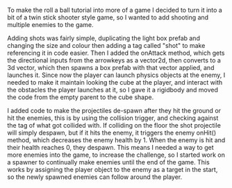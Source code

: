 To make the roll a ball tutorial into more of a game I decided to turn it into a bit of a twin stick shooter style game, so I wanted to add shooting and multiple enemies to the game. 

Adding shots was fairly simple, duplicating the light box prefab and changing the size and colour then adding a tag called "shot" to make referencing it in code easier. Then I added the onAttack method, which gets the directional inputs from the arrowkeys as a vector2d, then converts to a 3d vector, which then spawns a box prefab with that vector applied, and launches it. Since now the player can launch physics objects at the enemy, I needed to make it maintain looking the cube at the player, and interact with the obstacles the player launches at it, so I gave it a rigidbody and moved the code from the empty parent to the cube shape. 

I added code to make the projectiles de-spawn after they hit the ground or hit the enemies, this is by using the collision trigger, and checking against the tag of what got collided with. If colliding on the floor the shot projectile will simply despawn, but if it hits the enemy, it triggers the enemy onHit() method, which decreases the enemy health by 1.  When the enemy is hit and their health reaches 0, they despawn. This means I needed a way to get more enemies into the game, to increase the challenge, so I started work on a spawner to continually make enemies until the end of the game. This works by assigning the player object to the enemy as a target in the start, so the newly spawned enemies can follow around the player.